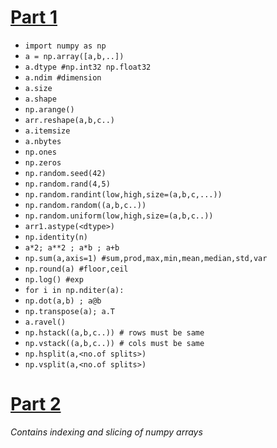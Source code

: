 # [Part 1](numpy_1.ipynb)

- `import numpy as np`
- `a = np.array([a,b,..])`
- `a.dtype #np.int32 np.float32`
- `a.ndim #dimension`
- `a.size`
- `a.shape`
- `np.arange()`
- `arr.reshape(a,b,c..)`
- `a.itemsize`
- `a.nbytes`
- `np.ones`
- `np.zeros`
- `np.random.seed(42)`
- `np.random.rand(4,5)`
- `np.random.randint(low,high,size=(a,b,c,...))`
- `np.random.random((a,b,c..))`
- `np.random.uniform(low,high,size=(a,b,c..))`
- `arr1.astype(<dtype>)`
- `np.identity(n)`
- `a*2; a**2 ; a*b ; a+b`
- `np.sum(a,axis=1) #sum,prod,max,min,mean,median,std,var`
- `np.round(a) #floor,ceil`
- `np.log() #exp`
- `for i in np.nditer(a):`
- `np.dot(a,b) ; a@b`
- `np.transpose(a); a.T`
- `a.ravel()`
- `np.hstack((a,b,c..)) # rows must be same`
- `np.vstack((a,b,c..)) # cols must be same`
- `np.hsplit(a,<no.of splits>)`
- `np.vsplit(a,<no.of splits>)`

# [Part 2](numpy_2_slicing.ipynb)

*Contains indexing and slicing of numpy arrays*